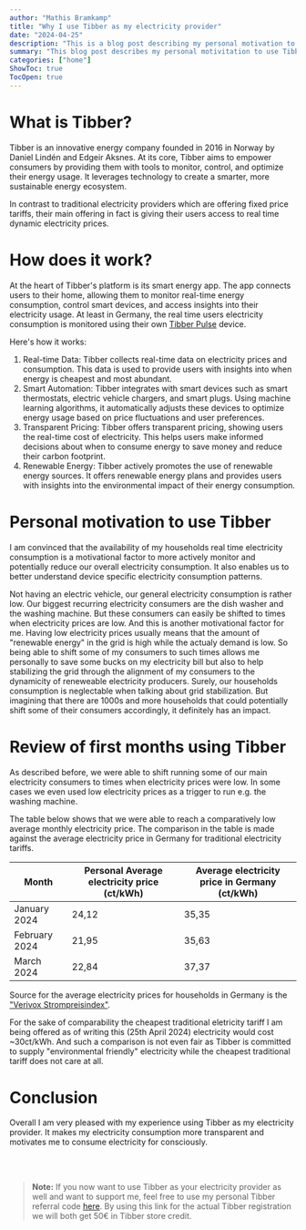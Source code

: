 ```yaml
---
author: "Mathis Bramkamp"
title: "Why I use Tibber as my electricity provider"
date: "2024-04-25"
description: "This is a blog post describing my personal motivation to use Tibber as my electricity provider"
summary: "This blog post describes my personal motivitation to use Tibber as my electricity provider and it also includes a brief analysis on how it is going so far"
categories: ["home"]
ShowToc: true
TocOpen: true
---
```


# What is Tibber?

Tibber is an innovative energy company founded in 2016 in Norway by Daniel Lindén and Edgeir Aksnes. At its core, Tibber aims to empower consumers by providing them with tools to monitor, control, and optimize their energy usage. It leverages technology to create a smarter, more sustainable energy ecosystem.

In contrast to traditional electricity providers which are offering fixed price tariffs, their main offering in fact is giving their users access to real time dynamic electricity prices.

# How does it work?

At the heart of Tibber's platform is its smart energy app. The app connects users to their home, allowing them to monitor real-time energy consumption, control smart devices, and access insights into their electricity usage. At least in Germany, the real time users electricity consumption is monitored using their own [Tibber Pulse](https://tibber.com/de/pulse) device.

Here's how it works:

1. Real-time Data: Tibber collects real-time data on electricity prices and consumption. This data is used to provide users with insights into when energy is cheapest and most abundant.
2. Smart Automation: Tibber integrates with smart devices such as smart thermostats, electric vehicle chargers, and smart plugs. Using machine learning algorithms, it automatically adjusts these devices to optimize energy usage based on price fluctuations and user preferences.
3. Transparent Pricing: Tibber offers transparent pricing, showing users the real-time cost of electricity. This helps users make informed decisions about when to consume energy to save money and reduce their carbon footprint.
4. Renewable Energy: Tibber actively promotes the use of renewable energy sources. It offers renewable energy plans and provides users with insights into the environmental impact of their energy consumption.

# Personal motivation to use Tibber

I am convinced that the availability of my households real time electricity consumption is a motivational factor to more actively monitor and potentially reduce our overall electricity consumption. It also enables us to better understand device specific electricity consumption patterns. 

Not having an electric vehicle, our general electricity consumption is rather low. Our biggest recurring electricity consumers are the dish washer and the washing machine. But these consumers can easily be shifted to times when electricity prices are low. And this is another motivational factor for me. Having low electricity prices usually means that the amount of "renewable energy" in the grid is high while the actualy demand is low. So being able to shift some of my consumers to such times allows me personally to save some bucks on my electricity bill but also to help stabilizing the grid through the alignment of my consumers to the dynamicity of reneweable electricity producers. Surely, our households consumption is neglectable when talking about grid stabilization. But imagining that there are 1000s and more households that could potentially shift some of their consumers accordingly, it definitely has an impact. 

# Review of first months using Tibber

As described before, we were able to shift running some of our main electricity consumers to times when electricity prices were low. In some cases we even used low electricity prices as a trigger to run e.g. the washing machine.  

The table below shows that we were able to reach a comparatively low average monthly electricity price. The comparison in the table is made against the average electricity price in Germany for traditional electricity tariffs. 

|      Month     | Personal Average electricity price (ct/kWh) | Average electricity price in Germany (ct/kWh) |
|----------------|---------------------------------------------|-----------------------------------------------|
| January 2024   |              24,12                          |                  35,35                        |
| February 2024  |              21,95                          |                  35,63                        |
| March 2024     |              22,84                          |                  37,37                        |

Source for the average electricity prices for households in Germany is the ["Verivox Strompreisindex"](https://www.verivox.de/strom/verbraucherpreisindex/). 

For the sake of comparability the cheapest traditional eletricity tariff I am being offered as of writing this (25th April 2024) electricity would cost ~30ct/kWh. And such a comparison is not even fair as Tibber is committed to supply "environmental friendly" electricity while the cheapest traditional tariff does not care at all. 

# Conclusion

Overall I am very pleased with my experience using Tibber as my electricity provider. It makes my electricity consumption more transparent and motivates me to consume electricity for consciously. 

<br/><br/>
><i class="fa-solid fa-circle-info"></i> **Note:** If you now want to use Tibber as your electricity provider as well and want to support me, feel free to use my personal Tibber referral code [here](https://invite.tibber.com/89fkn3rp). By using this link for the actual Tibber registration we will both get 50€ in Tibber store credit.